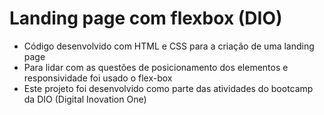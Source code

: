 # Landing page com flexbox (DIO) 


- Código desenvolvido com HTML e CSS para a criação de uma landing page
- Para lidar com as questões de posicionamento dos elementos e responsividade foi usado o flex-box
- Este projeto foi desenvolvido como parte das atividades do bootcamp da DIO (Digital Inovation One)
